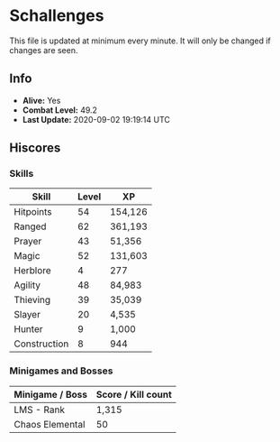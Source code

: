 # Schallenges

This file is updated at minimum every minute. It will only be changed if changes are seen.

## Info

 - **Alive:** Yes
 - **Combat Level:** 49.2
 - **Last Update:** 2020-09-02 19:19:14 UTC

## Hiscores

### Skills

| Skill | Level | XP |
|--|--|--|
| Hitpoints | 54 | 154,126 |
| Ranged | 62 | 361,193 |
| Prayer | 43 | 51,356 |
| Magic | 52 | 131,603 |
| Herblore | 4 | 277 |
| Agility | 48 | 84,983 |
| Thieving | 39 | 35,039 |
| Slayer | 20 | 4,535 |
| Hunter | 9 | 1,000 |
| Construction | 8 | 944 |

### Minigames and Bosses

| Minigame / Boss | Score / Kill count |
|--|--|
| LMS - Rank | 1,315 |
| Chaos Elemental | 50 |

